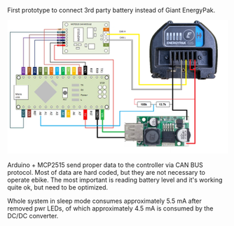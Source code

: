  First prototype to connect 3rd party battery instead of Giant EnergyPak.

 
 <img src="wiring.png" width="512"/>
 
 Arduino + MCP2515 send proper data to the controller via CAN BUS protocol.
 Most of data are hard coded, but they are not necessary to operate ebike. The most important is reading battery level and it's working quite ok, but need to be optimized.

 
 Whole system in sleep mode consumes approximately 5.5 mA after removed pwr LEDs, of which approximately 4.5 mA is consumed by the DC/DC converter.

